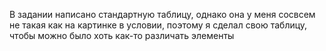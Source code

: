 В задании написано стандартную таблицу, однако она у меня сосвсем не такая как на картинке в условии, поэтому я сделал свою таблицу, чтобы можно было хоть как-то различать элементы
